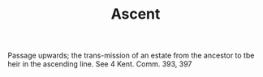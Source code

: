 ---
title: Ascent
letter: A
permalink: "/definitions/bld-ascent.html"
body: Passage upwards; the trans-mission of an estate from the ancestor to tbe heir
  in the ascending line. See 4 Kent. Comm. 393, 397
published_at: '2018-07-07'
source: Black's Law Dictionary 2nd Ed (1910)
layout: post
---